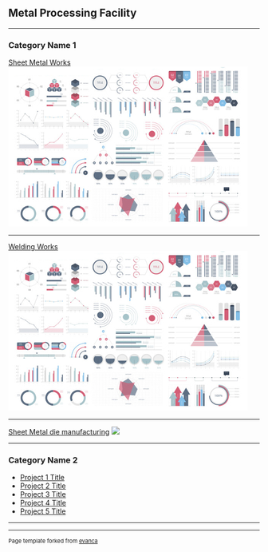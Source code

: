 ## Metal Processing Facility

---

### Category Name 1 

[Sheet Metal Works](/sample_page)
<img src="images/dummy_thumbnail.jpg?raw=true"/>

---
[Welding Works](/pdf/sample_presentation.pdf)
<img src="images/dummy_thumbnail.jpg?raw=true"/>

---
[Sheet Metal die manufacturing](http://example.com/)
<img src="https://media.giphy.com/media/MGdfeiKtEiEPS/giphy.gif?raw=true"/>

---

### Category Name 2

- [Project 1 Title](http://example.com/)
- [Project 2 Title](http://example.com/)
- [Project 3 Title](http://example.com/)
- [Project 4 Title](http://example.com/)
- [Project 5 Title](http://example.com/)

---




---
<p style="font-size:11px">Page template forked from <a href="https://github.com/evanca/quick-portfolio">evanca</a></p>
<!-- Remove above link if you don't want to attibute -->
